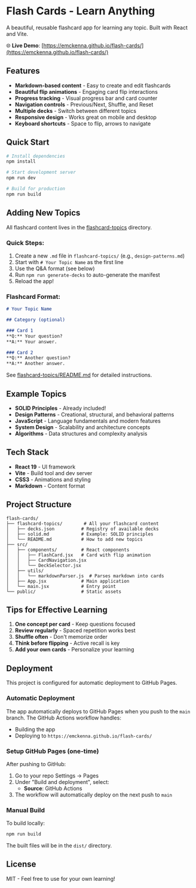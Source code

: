 # Flash Cards - Learn Anything

A beautiful, reusable flashcard app for learning any topic. Built with React and Vite.

🌐 **Live Demo**: [https://emckenna.github.io/flash-cards/](https://emckenna.github.io/flash-cards/)

## Features

- **Markdown-based content** - Easy to create and edit flashcards
- **Beautiful flip animations** - Engaging card flip interactions
- **Progress tracking** - Visual progress bar and card counter
- **Navigation controls** - Previous/Next, Shuffle, and Reset
- **Multiple decks** - Switch between different topics
- **Responsive design** - Works great on mobile and desktop
- **Keyboard shortcuts** - Space to flip, arrows to navigate

## Quick Start

```bash
# Install dependencies
npm install

# Start development server
npm run dev

# Build for production
npm run build
```

## Adding New Topics

All flashcard content lives in the [flashcard-topics](flashcard-topics/) directory.

### Quick Steps:

1. Create a new `.md` file in `flashcard-topics/` (e.g., `design-patterns.md`)
2. Start with `# Your Topic Name` as the first line
3. Use the Q&A format (see below)
4. Run `npm run generate-decks` to auto-generate the manifest
5. Reload the app!

### Flashcard Format:

```markdown
# Your Topic Name

## Category (optional)

### Card 1
**Q:** Your question?
**A:** Your answer.

### Card 2
**Q:** Another question?
**A:** Another answer.
```

See [flashcard-topics/README.md](flashcard-topics/README.md) for detailed instructions.

## Example Topics

- **SOLID Principles** - Already included!
- **Design Patterns** - Creational, structural, and behavioral patterns
- **JavaScript** - Language fundamentals and modern features
- **System Design** - Scalability and architecture concepts
- **Algorithms** - Data structures and complexity analysis

## Tech Stack

- **React 19** - UI framework
- **Vite** - Build tool and dev server
- **CSS3** - Animations and styling
- **Markdown** - Content format

## Project Structure

```
flash-cards/
├── flashcard-topics/        # All your flashcard content
│   ├── decks.json          # Registry of available decks
│   ├── solid.md            # Example: SOLID principles
│   └── README.md           # How to add new topics
├── src/
│   ├── components/         # React components
│   │   ├── FlashCard.jsx   # Card with flip animation
│   │   ├── CardNavigation.jsx
│   │   └── DeckSelector.jsx
│   ├── utils/
│   │   └── markdownParser.js  # Parses markdown into cards
│   ├── App.jsx             # Main application
│   └── main.jsx            # Entry point
└── public/                 # Static assets
```

## Tips for Effective Learning

1. **One concept per card** - Keep questions focused
2. **Review regularly** - Spaced repetition works best
3. **Shuffle often** - Don't memorize order
4. **Think before flipping** - Active recall is key
5. **Add your own cards** - Personalize your learning

## Deployment

This project is configured for automatic deployment to GitHub Pages.

### Automatic Deployment

The app automatically deploys to GitHub Pages when you push to the `main` branch. The GitHub Actions workflow handles:
- Building the app
- Deploying to `https://emckenna.github.io/flash-cards/`

### Setup GitHub Pages (one-time)

After pushing to GitHub:
1. Go to your repo Settings → Pages
2. Under "Build and deployment", select:
   - **Source**: GitHub Actions
3. The workflow will automatically deploy on the next push to `main`

### Manual Build

To build locally:
```bash
npm run build
```

The built files will be in the `dist/` directory.

## License

MIT - Feel free to use for your own learning!
